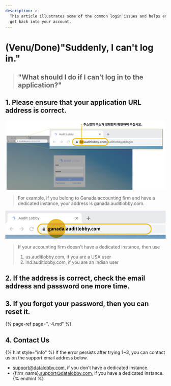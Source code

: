 ```yaml
---
description: >-
  This article illustrates some of the common login issues and helps ensure you
  get back into your account.
---
```


# \(Venu/Done\)"Suddenly, I can't log in."

> ## "What should I do if I can’t log in to the application?"

## 1. Please ensure that your application URL address is correct.

![](../.gitbook/assets/login-error-01.jpg)

> For example, if you belong to Ganada accounting firm and have a dedicated instance, your address is ganada.auditlobby.com.

![](../.gitbook/assets/image-165.png)

> If your accounting firm doesn't have a dedicated instance, then use
>
> 1. us.auditlobby.com, if you are a USA user
> 2. ind.auditlobby.com, if you are an Indian user

## 2. If the address is correct, check the email address and password one more time.

## 3. If you forgot your password, then you can reset it.

{% page-ref page=".-4.md" %}

## 4. Contact Us

{% hint style="info" %}
If the error persists after trying 1~3, you can contact us on the support email address below.

* support@datalobby.com, if you don't have a dedicated instance.
* {firm\_name}.support@datalobby.com, if you have a dedicated instance.
{% endhint %}

